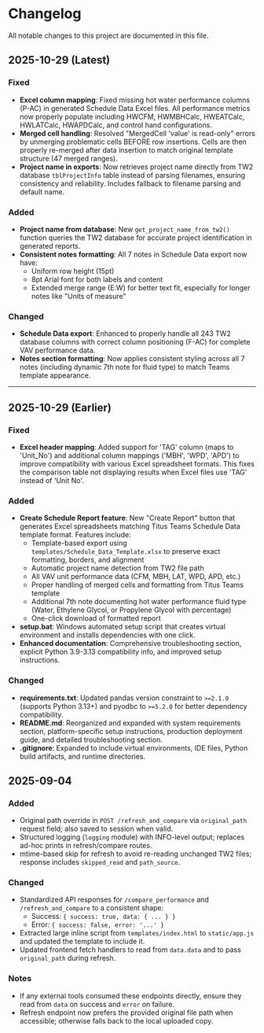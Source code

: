 # Changelog

All notable changes to this project are documented in this file.

## 2025-10-29 (Latest)

### Fixed
- **Excel column mapping**: Fixed missing hot water performance columns (P-AC) in generated Schedule Data Excel files. All performance metrics now properly populate including HWCFM, HWMBHCalc, HWEATCalc, HWLATCalc, HWAPDCalc, and control hand configurations.
- **Merged cell handling**: Resolved "MergedCell 'value' is read-only" errors by unmerging problematic cells BEFORE row insertions. Cells are then properly re-merged after data insertion to match original template structure (47 merged ranges).
- **Project name in exports**: Now retrieves project name directly from TW2 database `tblProjectInfo` table instead of parsing filenames, ensuring consistency and reliability. Includes fallback to filename parsing and default name.

### Added
- **Project name from database**: New `get_project_name_from_tw2()` function queries the TW2 database for accurate project identification in generated reports.
- **Consistent notes formatting**: All 7 notes in Schedule Data export now have:
  - Uniform row height (15pt)
  - 8pt Arial font for both labels and content
  - Extended merge range (E:W) for better text fit, especially for longer notes like "Units of measure"

### Changed
- **Schedule Data export**: Enhanced to properly handle all 243 TW2 database columns with correct column positioning (F-AC) for complete VAV performance data.
- **Notes section formatting**: Now applies consistent styling across all 7 notes (including dynamic 7th note for fluid type) to match Teams template appearance.

---

## 2025-10-29 (Earlier)

### Fixed
- **Excel header mapping**: Added support for 'TAG' column (maps to 'Unit_No') and additional column mappings ('MBH', 'WPD', 'APD') to improve compatibility with various Excel spreadsheet formats. This fixes the comparison table not displaying results when Excel files use 'TAG' instead of 'Unit No'.

### Added
- **Create Schedule Report feature**: New "Create Report" button that generates Excel spreadsheets matching Titus Teams Schedule Data template format. Features include:
  - Template-based export using `templates/Schedule_Data_Template.xlsx` to preserve exact formatting, borders, and alignment
  - Automatic project name detection from TW2 file path
  - All VAV unit performance data (CFM, MBH, LAT, WPD, APD, etc.)
  - Proper handling of merged cells and formatting from Titus Teams template
  - Additional 7th note documenting hot water performance fluid type (Water, Ethylene Glycol, or Propylene Glycol with percentage)
  - One-click download of formatted report
- **setup.bat**: Windows automated setup script that creates virtual environment and installs dependencies with one click.
- **Enhanced documentation**: Comprehensive troubleshooting section, explicit Python 3.9-3.13 compatibility info, and improved setup instructions.

### Changed
- **requirements.txt**: Updated pandas version constraint to `>=2.1.0` (supports Python 3.13+) and pyodbc to `>=5.2.0` for better dependency compatibility.
- **README.md**: Reorganized and expanded with system requirements section, platform-specific setup instructions, production deployment guide, and detailed troubleshooting section.
- **.gitignore**: Expanded to include virtual environments, IDE files, Python build artifacts, and runtime directories.

## 2025-09-04

### Added
- Original path override in `POST /refresh_and_compare` via `original_path` request field; also saved to session when valid.
- Structured logging (`logging` module) with INFO-level output; replaces ad-hoc prints in refresh/compare routes.
- mtime-based skip for refresh to avoid re-reading unchanged TW2 files; response includes `skipped_read` and `path_source`.

### Changed
- Standardized API responses for `/compare_performance` and `/refresh_and_compare` to a consistent shape:
  - Success: `{ success: true, data: { ... } }`
  - Error: `{ success: false, error: '...' }`
- Extracted large inline script from `templates/index.html` to `static/app.js` and updated the template to include it.
- Updated frontend fetch handlers to read from `data.data` and to pass `original_path` during refresh.

### Notes
- If any external tools consumed these endpoints directly, ensure they read from `data` on success and `error` on failure.
- Refresh endpoint now prefers the provided original file path when accessible; otherwise falls back to the local uploaded copy.
